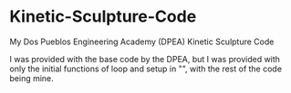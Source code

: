 # Kinetic-Sculpture-Code
My Dos Pueblos Engineering Academy (DPEA) Kinetic Sculpture Code

I was provided with the base code by the DPEA, but I was provided with only the initial functions of loop and setup in "", with the rest of the code being mine.
